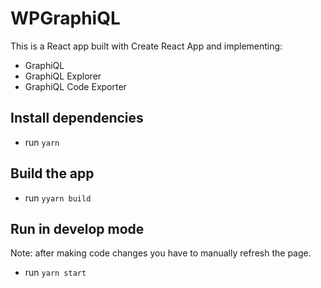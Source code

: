# WPGraphiQL

This is a React app built with Create React App and implementing: 

- GraphiQL
- GraphiQL Explorer
- GraphiQL Code Exporter


## Install dependencies

- run `yarn`

## Build the app

- run `yyarn build`

## Run in develop mode 

Note: after making code changes you have to manually refresh the page. 

- run `yarn start`
